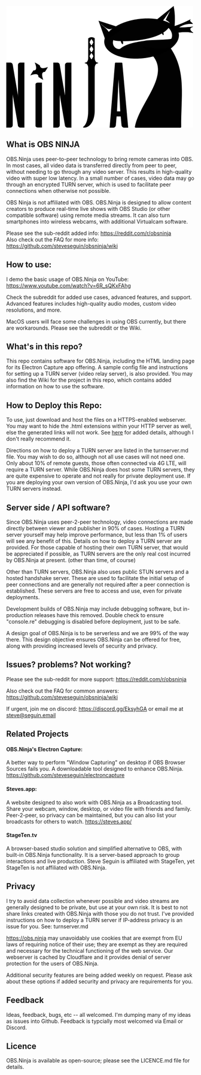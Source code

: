 ![ILogo by brimace](images/obsNinja_logo_full.png)

## What is OBS NINJA
OBS.Ninja uses peer-to-peer technology to bring remote cameras into OBS. In most cases, all video data is transferred directly from peer to peer, without needing to go through any video server. This results in high-quality video with super low latency. In a small number of cases, video data may go through an encrypted TURN server, which is used to facilitate peer connections when otherwise not possible.

OBS Ninja is not affiliated with OBS. OBS.Ninja is designed to allow content creators to produce real-time live shows with OBS Studio (or other compatible software) using remote media streams. It can also turn smartphones into wireless webcams, with additional Virtualcam software. 

Please see the sub-reddit added info: https://reddit.com/r/obsninja  
Also check out the FAQ for more info: https://github.com/steveseguin/obsninja/wiki

## How to use:
I demo the basic usage of OBS.Ninja on YouTube: https://www.youtube.com/watch?v=6R_sQKxFAhg

Check the subreddit for added use cases, advanced features, and support. Advanced features includes high-quality audio modes, custom video resolutions, and more.

MacOS users will face some challenges in using OBS currently, but there are workarounds. Please see the subreddit or the Wiki.

## What's in this repo?
This repo contains software for OBS.Ninja, including the HTML landing page for its Electron Capture app offering. A sample config file and instructions for setting up a TURN server (video relay server), is also provided. You may also find the Wiki for the project in this repo, which contains added information on how to use the software.

## How to Deploy this Repo:
To use, just download and host the files on a HTTPS-enabled webserver. You may want to hide the .html extensions within your HTTP server as well, else the generated links will not work. See [here](https://github.com/steveseguin/obsninja/blob/master/install.md) for added details, although I don't really recommend it.

Directions on how to deploy a TURN server are listed in the turnserver.md file. You may wish to do so, although not all use cases will not need one. Only about 10% of remote guests, those often connected via 4G LTE, will require a TURN server. While OBS.Ninja does host some TURN servers, they are quite expensive to operate and not really for private deployment use. If you are deploying your own version of OBS.Ninja, I'd ask you use your own TURN servers instead. 

## Server side / API software?
Since OBS.Ninja uses peer-2-peer technology, video connections are made directly between viewer and publisher in 90% of cases. Hosting a TURN server yourself may help improve performance, but less than 1% of users will see any benefit of this. Details on how to deploy a TURN server are provided. For those capable of hosting their own TURN server, that would be appreciated if possible, as TURN servers are the only real cost incurred by OBS.Ninja at present. (other than time, of course)

Other than TURN servers, OBS.Ninja also uses public STUN servers and a hosted handshake server. These are used to facilitate the initial setup of peer connections and are generally not required after a peer connection is established. These servers are free to access and use, even for private deployments. 

Development builds of OBS.Ninja may include debugging software, but in-production releases have this removed. Double check to ensure "console.re" debugging is disabled before deployment, just to be safe.

A design goal of OBS.Ninja is to be serverless and we are 99% of the way there. This design objective ensures OBS.Ninja can be offered for free, along with providing increased levels of security and privacy. 

## Issues? problems? Not working?

Please see the sub-reddit for more support: https://reddit.com/r/obsninja  

Also check out the FAQ for common answers: https://github.com/steveseguin/obsninja/wiki

If urgent, join me on discord: https://discord.gg/EksyhGA or email me at steve@seguin.email

## Related Projects
#### OBS.Ninja's Electron Capture:
A better way to perform "Window Capturing" on desktop if OBS Browser Sources fails you. A downloadable tool designed to enhance OBS.Ninja.
https://github.com/steveseguin/electroncapture

#### Steves.app:
A website designed to also work with OBS.Ninja as a Broadcasting tool. Share your webcam, window, desktop, or video file with friends and family. Peer-2-peer, so privacy can be maintained, but you can also list your broadcasts for others to watch.
https://steves.app/

#### StageTen.tv
A browser-based studio solution and simplified alternative to OBS, with built-in OBS.Ninja functionality. It is a server-based approach to group interactions and live production. Steve Seguin is affiliated with StageTen, yet StageTen is not affiliated with OBS.Ninja.

## Privacy
I try to avoid data collection whenever possible and video streams are generally designed to be private, but use at your own risk. It is best to not share links created with OBS.Ninja with those you do not trust. I've provided instructions on how to deploy a TURN server if IP-address privacy is an issue for you. See: turnserver.md 

https://obs.ninja may unavoidably use cookies that are exempt from EU laws of requiring notice of their use; they are exempt as they are required and necessary for the technical functioning of the web service. Our webserver is cached by Cloudflare and it provides denial of server protection for the users of OBS.Ninja.

Additional security features are being added weekly on request. Please ask about these options if added security and privacy are requirements for you.

## Feedback
Ideas, feedback, bugs, etc -- all welcomed.  I'm dumping many of my ideas as issues into Github. Feedback is typcially most welcomed via Email or Discord.

## Licence 
OBS.Ninja is available as open-source; please see the LICENCE.md file for details.
